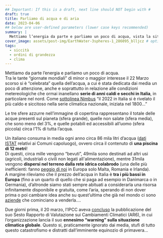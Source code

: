 ```yaml
---
## Important: If this is a draft, next line should NOT begin with #
draft: true
title: Parliamo di acqua e di aria
date: 2023-04-06
## below are user-defined parameters (lower case keys recommended)
summary: |
  Mettiamo l’energia da parte e parliamo un poco di acqua, vista la situazione estremamente siccitosa… Quanta acqua consumiamo? Quanta ce n’è? Quanta ne buttiamo via?
cover_image: assets/post-img/EarthWater-3spheres-1_286095_blljcz # optional
tags:
  - siccità
  - ordini di grandezza
  - clima
---
```


Mettiamo da parte l’energia e parliamo un poco di acqua.  
Tra le tante “giornate mondiali” di minor o maggior interesse il 22 Marzo scorso si è “celebrata” quella dell’acqua, a cui è stata dedicata dai media un poco di attenzione, anche e soprattutto in relazione alle condizioni metereologiche che ormai inanellano **serie di anni caldi e secchi in Italia**, in particolare nel nord. Come [sottolinea Nimbus](http://www.nimbus.it/clima/2023/230112Clima2022.htm) “il 2022 in Italia si è rivelato il più caldo e siccitoso nella serie climatica nazionale, iniziata nel 1800…”

Le tre sfere azzurre nell’immagine di copertina rappresentano il totale delle acque presenti sul pianeta (sfera grande), quelle non salate (sfera media), che sono meno del 3%, e quelle potabili ed accessibili all’uomo (sfera piccola) circa l’1% di tutta l’acqua.

Un italiano consuma in media ogni anno circa 86 mila litri d’acqua ([dati ISTAT](https://www.istat.it/it/files/2022/03/REPORTACQUA2022.pdf) relativi ai Comuni capoluogo), ovvero circa il contenuto di **una piscina di 12 metri**!   
Di questi, circa mille vengono “bevuti”, 49mila sono destinati ad altri usi (agricoli, industriali o civili non legati all'alimentazione), mentre 31mila vengono **dispersi nel terreno dalla rete idrica colabrodo** (una delle più inefficienti: fanno [peggio di noi](https://www.eureau.org/resources/publications/1460-eureau-data-report-2017-1/file) in Europa solo Malta, Romania e Irlanda).  
A margine rileviamo che il prezzo dell’acqua in Italia è **tra i più bassi in Europa** (fino a un quarto di quello che si paga ad esempio in Danimarca o in Germania), d’altronde siamo stati sempre abituati a considerarla una risorsa infinitamente disponibile e gratuita, come l’aria, sperando di non dover prima o poi cambiare idea anche su quest’ultima che già nel mondo ci sono [aziende](https://vitalityair.com/) che cominciano a venderla….

Due giorni prima, il 20 marzo, l’IPCC aveva [concluso](https://ipccitalia.cmcc.it/headline-statements-del-rapporto-di-sintesi-ar6/) la pubblicazione del suo Sesto Rapporto di Valutazione sui Cambiamenti Climatici (AR6), in cui l’organizzazione lancia il suo **ennesimo “warning” sulla situazione climatica globale**. Questo si, praticamente ignorato dai media, stufi di tutto questo catastrofismo e distratti dall’imminente equinozio di primavera...   


<!--
  created 2023-04-06 06:11:23.587297 +0200 CEST m=+0.116595168
-->